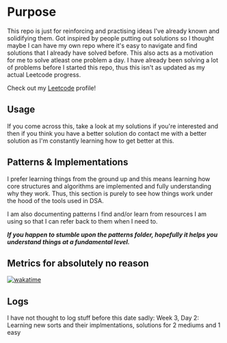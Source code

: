 <h1>Purpose</h1>

This repo is just for reinforcing and practising ideas I've already known and solidifying them. Got inspired by people putting out solutions so I thought maybe I can have my own repo where it's easy to navigate and find solutions that I already have solved before. 
This also acts as a motivation for me to solve atleast one problem a day. 
I have already been solving a lot of problems before I started this repo, thus this isn't as updated as my actual Leetcode progress.

Check out my [Leetcode](https://leetcode.com/u/shas22/) profile!

<h2>Usage</h2>

If you come across this, take a look at my solutions if you're interested and then if you think you have a better solution do contact me with a better solution as I'm constantly learning how to get better at this.

<h2>Patterns & Implementations</h2>

I prefer learning things from the ground up and this means learning how core structures and algorithms are implemented and fully understanding why they work. Thus, this section is purely to see how things work under the hood of the tools used in DSA. 

I am also documenting patterns I find and/or learn from resources I am using so that I can refer back to them when I need to.

***If you happen to stumble upon the patterns folder, hopefully it helps you understand things at a fundamental level.***


<h2>Metrics for absolutely no reason</h2>

<img>[![wakatime](https://wakatime.com/badge/github/shas22/leetcode-reinforce.svg)](https://wakatime.com/badge/github/shas22/leetcode-reinforce)</img>


<h2>Logs</h2>
I have not thought to log stuff before this date sadly:
Week 3, Day 2: Learning new sorts and their implmentations, solutions for 2 mediums and 1 easy